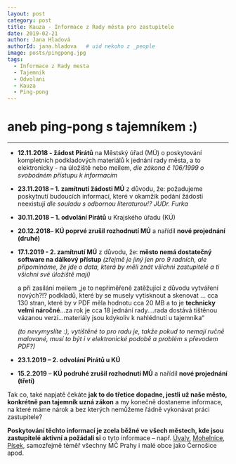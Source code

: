 ```yaml
---
layout: post
category: post
title: Kauza - Informace z Rady města pro zastupitele
date: 2019-02-21
author: Jana Hladová
authorId: jana.hladova   # uid nekoho z _people
image: posts/pingpong.jpg
tags:
  - Informace z Rady mesta
  - Tajemnik
  - Odvolani
  - Kauza
  - Ping-pong
---
```



aneb ping-pong s tajemníkem :)
===
---

* **12.11.2018 - žádost Pirátů** na Městský úřad (MÚ) o poskytování kompletních podkladových materiálů k jednání rady města, a to elektronicky - na úložiště nebo meilem, *dle zákona č 106/1999 o svobodném přístupu k informacím*

* **23.11.2018 – 1. zamítnutí žádosti MÚ** z důvodu, že: požadujeme poskytnutí budoucích informací, které v okamžik podání žádosti neexistují 
*dle souladu s odbornou literaturou!? JUDr. Furka*

* **30.11.2018 – 1. odvolání Pirátů** u Krajského úřadu (KÚ)

* **20.12.2018**– **KÚ poprvé zrušil rozhodnutí MÚ** a nařídil **nové projednání (druhé)**

* **17.1.2019 - 2. zamítnutí MÚ** z důvodu, že: **město nemá dostatečný software na dálkový přístup** 
*(zřejmě je jiný jen pro 9 radních, ale připomínáme, že jde o data, která by měli znát všichni zastupitelé a ti všichni své úložiště mají)*

  a při zasílání meilem „je to nepřiměřeně zatěžující z důvodu vytváření nových?!? podkladů, které by se musely vytisknout a skenovat     ... cca 130 stran, které by v PDF měla hodnotu cca 20 MB a to je **technicky velmi náročné**…za rok je cca 18 jednání rady….rada       dostává tištěnou vázanou verzi…materiály jsou kdykoliv k nahlédnutí u tajemníka“ 

  *(to nevymyslíte :), vytištěné to pro radu je, takže pokud to nemají ručně malované, musí to být i v elektronické podobě a problém s převodem PDF?)*

* **23.1.2019 – 2. odvolání Pirátů u KÚ**

* **15.2.2019** – **KÚ podruhé zrušil rozhodnutí MÚ** a nařídil **nové projednání (třetí)**


Tak co, také napjatě čekáte **jak to do třetice dopadne, jestli už naše město, konkrétně pan tajemník uzná zákon** 
a my konečně dostaneme informace, na které máme nárok a bez kterých nemůžeme řádně vykonávat práci zastupitele?


**Poskytování těchto informací je zcela běžné ve všech městech, kde jsou zastupitelé aktivní a požádali si** o tyto informace 
– např. [Úvaly](http://www.mestouvaly.cz/samosprava/rada-mesta/jednani-rady-mesta), [Mohelnice](https://www.mohelnice.cz/podklady-z-jednani-rady-mesta/d-228701), [Písek](http://www.mesto-pisek.cz/rada-mesta/ds-54), samozřejmě téměř všechny MČ Prahy i malé obce jako Černošice apod.


